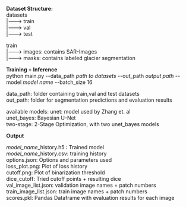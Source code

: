 **Dataset Structure:**  
datasets  
    |---> train  
    |---> val  
    |---> test  

train  
    |--->  images: contains SAR-Images  
    |--->  masks: contains labeled glacier segmentation  

**Training + Inference**  
python main.py --data_path *path to datasets* --out_path *output path* --model *model name* --batch_size 16  

data_path: folder containing train,val and test datasets  
out_path:  folder for segmentation predictions and evaluation results  

available models: unet: model used by Zhang et. al  
                  unet_bayes: Bayesian U-Net  
                  two-stage: 2-Stage Optimization, with two unet_bayes models  

**Output**

*model_name*_history.h5 :   Trained model  
*model_name*_history.csv:   training history  
options.json:               Options and parameters used  
loss_plot.png:              Plot of loss history  
cutoff.png:                 Plot of binarization threshold  
dice_cutoff:                Tried cutoff points + resulting dice   
val_image_list.json:        validation image names + patch numbers  
train_image_list.json:      train image names + patch numbers  
scores.pkl:                 Pandas Dataframe with evaluation results for each image  